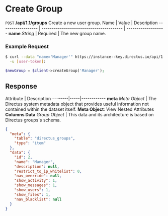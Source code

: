 # Create Group

<span class="request">`POST` **/api/1.1/groups**</span>
<span class="description">Create a new user group.</span>
<span class="arguments">Name</span> | Value | Description
------------------ | ---------------------------------------- | -------------------
**name** _String_  |  <span class="required">Required</span>  |  The new group name.

### Example Request

```bash
$ curl --data "name='Manager'" https://instance--key.directus.io/api/1.1/groups \
  -u [user-token]:
```

```php
$newGroup = $client->createGroup('Manager');
```

## Response

<span class="attributes">Attribute</span> | Description
--------|-----|------------
**meta** _Meta Object_ | The Directus system metadata object that provides useful information not contained within the dataset itself. <a class="object">**Meta Object**: View Nested Attributes</a>
**Columns Data** _Group Object_ | <span class="custom">This data and its architecture is based on Directus groups's schema.</span>

```json
{
  "meta": {
    "table": "directus_groups",
    "type": "item"
  },
  "data": {
    "id": 2,
    "name": "Manager",
    "description": null,
    "restrict_to_ip_whitelist": 0,
    "nav_override": null,
    "show_activity": 1,
    "show_messages": 1,
    "show_users": 1,
    "show_files": 1,
    "nav_blacklist": null
  }
}
```

